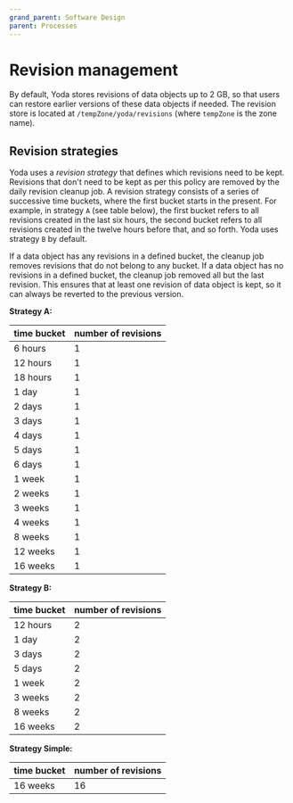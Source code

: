 ```yaml
---
grand_parent: Software Design
parent: Processes
---
```

# Revision management

By default, Yoda stores revisions of data objects up to 2 GB, so that users can restore earlier versions of these data objects if needed.
The revision store is located at `/tempZone/yoda/revisions` (where `tempZone` is the zone name).

## Revision strategies

Yoda uses a _revision strategy_ that defines which revisions need to be kept. Revisions that don't need to be kept as per
this policy are removed by the daily revision cleanup job. A revision strategy consists of a series of successive time buckets, where
the first bucket starts in the present.  For example, in strategy `A` (see table below), the first bucket refers to all revisions
created in the last six hours, the second bucket refers to all revisions created in the twelve hours before that, and so forth.
Yoda uses strategy `B` by default.

If a data object has any revisions in a defined bucket, the cleanup job removes revisions that do not belong to any bucket. If a data object
has no revisions in a defined bucket, the cleanup job removed all but the last revision. This ensures that at least one revision of data object
is kept, so it can always be reverted to the previous version.

**Strategy A:**

time bucket | number of revisions
------------|---------------------
6 hours     | 1
12 hours    | 1
18 hours    | 1
1 day       | 1
2 days      | 1
3 days      | 1
4 days      | 1
5 days      | 1
6 days      | 1
1 week      | 1
2 weeks     | 1
3 weeks     | 1
4 weeks     | 1
8 weeks     | 1
12 weeks    | 1
16 weeks    | 1

**Strategy B:**

time bucket | number of revisions
------------|---------------------
12 hours    | 2
1 day       | 2
3 days      | 2
5 days      | 2
1 week      | 2
3 weeks     | 2
8 weeks     | 2
16 weeks    | 2

**Strategy Simple:**

time bucket | number of revisions
------------|---------------------
16 weeks    | 16
